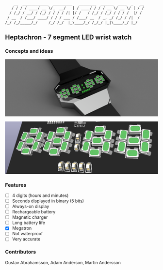 ```
    __  ____________  _________   ________  ______  ____  _   __
   / / / / ____/ __ \/_  __/   | / ____/ / / / __ \/ __ \/ | / /
  / /_/ / __/ / /_/ / / / / /| |/ /   / /_/ / /_/ / / / /  |/ / 
 / __  / /___/ ____/ / / / ___ / /___/ __  / _, _/ /_/ / /|  /  
/_/ /_/_____/_/     /_/ /_/  |_\____/_/ /_/_/ |_|\____/_/ |_/   
```                                                                
## Heptachron - 7 segment LED wrist watch

### Concepts and ideas


![CAD concept](<Pictures/Heptachron_LED v5.png>)

![PCB render](Pictures/PCB_concept.png)


### Features
 - [ ] 4 digits (hours and minutes)
 - [ ] Seconds displayed in binary (5 bits)
 - [ ] Always-on display
 - [ ] Rechargeable battery
 - [ ] Magnetic charger
 - [ ] Long battery life
 - [x] Megatron
 - [ ] Not waterproof
 - [ ] Very accurate

### Contributors

Gustav Abrahamsson, Adam Anderson, Martin Andersson 

